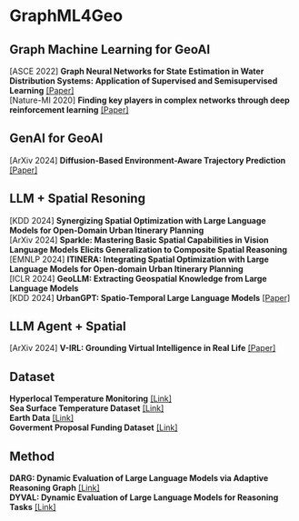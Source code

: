 # GraphML4Geo
## Graph Machine Learning for GeoAI
[ASCE 2022] **Graph Neural Networks for State Estimation in Water Distribution Systems: Application of Supervised and Semisupervised Learning** [[Paper]](https://ascelibrary.org/doi/pdf/10.1061/%28ASCE%29WR.1943-5452.0001550?casa_token=C03LGJTdVfsAAAAA:UnYDRs9cFPbY0J3X6DHDH--L6yZWWFYHYLIgI-5Ke1ESK0cwHRsLX9l7wov-Q-v3gFEcj0L8qNQ)</br>
[Nature-MI 2020] **Finding key players in complex networks through deep reinforcement learning** [[Paper]](https://www.nature.com/articles/s42256-020-0177-2)</br>

## GenAI for GeoAI
[ArXiv 2024] **Diffusion-Based Environment-Aware Trajectory Prediction** [[Paper]](https://arxiv.org/abs/2403.11643)</br>

## LLM + Spatial Resoning
[KDD 2024] **Synergizing Spatial Optimization with Large Language Models for Open-Domain Urban Itinerary Planning**</br>
[ArXiv 2024] **Sparkle: Mastering Basic Spatial Capabilities in Vision Language Models Elicits Generalization to Composite Spatial Reasoning**</br>
[EMNLP 2024] **ITINERA: Integrating Spatial Optimization with Large Language Models for Open-domain Urban Itinerary Planning**</br>
[ICLR 2024] **GeoLLM: Extracting Geospatial Knowledge from Large Language Models**</br>
[KDD 2024] **UrbanGPT: Spatio-Temporal Large Language Models** [[Paper]](https://dl.acm.org/doi/abs/10.1145/3637528.3671578?casa_token=iKyUrDnwB_8AAAAA:HCsty4O-V46U2aFPeqE3Z8AMVGKQuzvDbBSEUxRLIp02BbeK428n2EdG6AR9w6hI_CV3BPmVIsXe)




## LLM Agent + Spatial
[ArXiv 2024] **V-IRL: Grounding Virtual Intelligence in Real Life** [[Paper]](https://virl-platform.github.io/)</br>

## Dataset
**Hyperlocal Temperature Monitoring** [[Link]](https://data.cityofnewyork.us/dataset/Hyperlocal-Temperature-Monitoring/qdq3-9eqn/about_data)</br>
**Sea Surface Temperature Dataset** [[Link]](https://spatiotemporal-data.github.io/climate/sst/)</br>
**Earth Data** [[Link]](https://daymet.ornl.gov/)</br>
**Goverment Proposal Funding Dataset** [[Link]](https://www.sbir.gov/awards)</br>

## Method
**DARG: Dynamic Evaluation of Large Language Models via Adaptive Reasoning Graph** [[Link]](https://arxiv.org/pdf/2406.17271)</br>
**DYVAL: Dynamic Evaluation of Large Language Models for Reasoning Tasks** [[Link]](https://arxiv.org/pdf/2309.17167)
